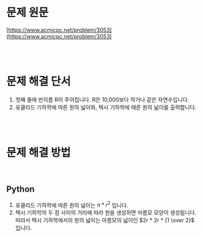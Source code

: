 # 문제 원문

[https://www.acmicpc.net/problem/3053](https://www.acmicpc.net/problem/3053)

<br><br>

# 문제 해결 단서

1. 첫째 줄에 반지름 R이 주어집니다. R은 10,000보다 작거나 같은 자연수입니다.
2. 유클리드 기하학에 따른 원의 넓이와, 택시 기하학에 때른 원의 넓이를 출력합니다.

<br><br>

# 문제 해결 방법

<br>

## Python

1. 유클리드 기하학에 따른 원의 넓이는 $\pi * r^2$ 입니다.
2. 택시 기하학의 두 점 사이의 거리에 따라 원을 생성하면 마름모 모양이 생성됩니다. 따라서 택시 기하학에서의 원의 넓이는 마름모의 넓이인 $2r * 2r * {1 \over 2}$ 입니다.
